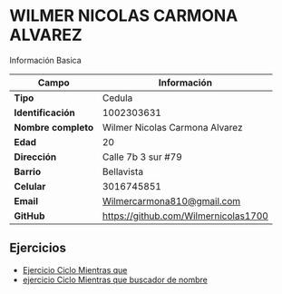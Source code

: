 # WILMER NICOLAS CARMONA ALVAREZ
Información Basica

| Campo | Información |
| --- | --- |
| **Tipo** | Cedula |
| **Identificación** | 1002303631 |
| **Nombre completo** | Wilmer Nicolas Carmona Alvarez |
| **Edad** | 20 |
| **Dirección** | Calle 7b 3 sur #79 |
| **Barrio** | Bellavista |
| **Celular** | 3016745851 |
| **Email** | Wilmercarmona810@gmail.com |
| **GitHub** | https://github.com/Wilmernicolas1700 |

## Ejercicios
- [Ejercicio Ciclo Mientras que](ejercicio.md)
- [ejercicio Ciclo Mientras que buscador de nombre](ejercicio2.md)